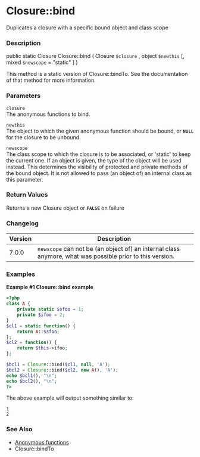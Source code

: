 Closure::bind
=============

Duplicates a closure with a specific bound object and class scope

### Description

<span class="modifier">public</span> <span
class="modifier">static</span> <span class="type">Closure</span> <span
class="methodname">Closure::bind</span> ( <span
class="methodparam"><span class="type">Closure</span> `$closure`</span>
, <span class="methodparam"><span class="type">object</span>
`$newthis`</span> \[, <span class="methodparam"><span
class="type">mixed</span> `$newscope` <span class="initializer"> =
"static"</span></span> \] )

This method is a static version of <span
class="methodname">Closure::bindTo</span>. See the documentation of that
method for more information.

### Parameters

`closure`  
The anonymous functions to bind.

`newthis`  
The object to which the given anonymous function should be bound, or
**`NULL`** for the closure to be unbound.

`newscope`  
The class scope to which the closure is to be associated, or 'static' to
keep the current one. If an object is given, the type of the object will
be used instead. This determines the visibility of protected and private
methods of the bound object. It is not allowed to pass (an object of) an
internal class as this parameter.

### Return Values

Returns a new <span class="classname">Closure</span> object or
**`FALSE`** on failure

### Changelog

| Version | Description                                                                                              |
|---------|----------------------------------------------------------------------------------------------------------|
| 7.0.0   | `newscope` can not be (an object of) an internal class anymore, what was possible prior to this version. |

### Examples

**Example \#1 <span class="function">Closure::bind</span> example**

``` php
<?php
class A {
    private static $sfoo = 1;
    private $ifoo = 2;
}
$cl1 = static function() {
    return A::$sfoo;
};
$cl2 = function() {
    return $this->ifoo;
};

$bcl1 = Closure::bind($cl1, null, 'A');
$bcl2 = Closure::bind($cl2, new A(), 'A');
echo $bcl1(), "\n";
echo $bcl2(), "\n";
?>
```

The above example will output something similar to:

    1
    2

### See Also

-   <a href="/functions/anonymous.html" class="link">Anonymous functions</a>
-   <span class="methodname">Closure::bindTo</span>
